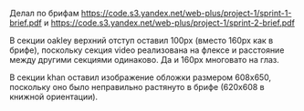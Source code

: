 Делал по брифам https://code.s3.yandex.net/web-plus/project-1/sprint-1-brief.pdf и https://code.s3.yandex.net/web-plus/project-1/sprint-2-brief.pdf

В секции oakley верхний отступ оставил 100px (вместо 160px как в брифе), поскольку секция video реализована на флексе и расстояние между другими секциями одинаково. Да и 160px многовато на глаз.

В секции khan оставил изображение обложки размером 608x650, поскольку оно было неправильно растянуто в брифе (620x608 в книжной ориентации).
